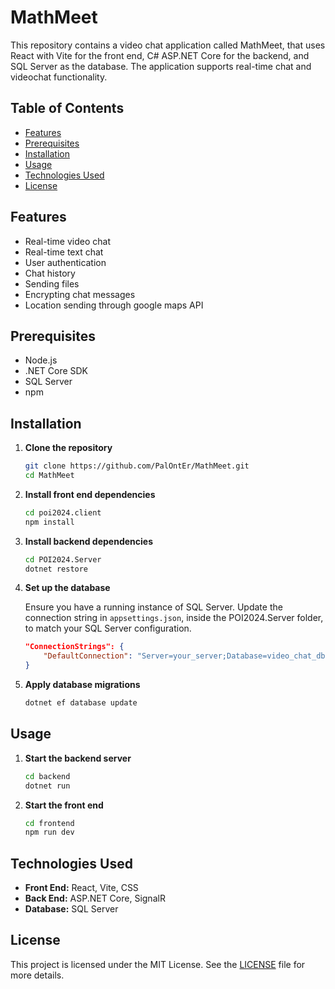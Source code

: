 # MathMeet
This repository contains a video chat application called MathMeet, that uses React with Vite for the front end, C# ASP.NET Core for the backend, and SQL Server as the database. The application supports real-time chat and videochat functionality.

## Table of Contents

- [Features](#features)
- [Prerequisites](#prerequisites)
- [Installation](#installation)
- [Usage](#usage)
- [Technologies Used](#technologies-used)
- [License](#license)

## Features

- Real-time video chat
- Real-time text chat
- User authentication
- Chat history
- Sending files
- Encrypting chat messages
- Location sending through google maps API

## Prerequisites

- Node.js
- .NET Core SDK
- SQL Server
- npm

## Installation

1. **Clone the repository**

    ```bash
    git clone https://github.com/PalOntEr/MathMeet.git
    cd MathMeet
    ```

2. **Install front end dependencies**

    ```bash
    cd poi2024.client
    npm install
    ```

3. **Install backend dependencies**

    ```bash
    cd POI2024.Server
    dotnet restore
    ```

4. **Set up the database**

    Ensure you have a running instance of SQL Server. Update the connection string in `appsettings.json`, inside the POI2024.Server folder, to match your SQL Server configuration.

    ```json
    "ConnectionStrings": {
        "DefaultConnection": "Server=your_server;Database=video_chat_db;User Id=your_user;Password=your_password;"
    }
    ```

5. **Apply database migrations**

    ```bash
    dotnet ef database update
    ```

## Usage

1. **Start the backend server**

    ```bash
    cd backend
    dotnet run
    ```

2. **Start the front end**

    ```bash
    cd frontend
    npm run dev
    ```

## Technologies Used

- **Front End:** React, Vite, CSS
- **Back End:** ASP.NET Core, SignalR
- **Database:** SQL Server

## License

This project is licensed under the MIT License. See the [LICENSE](LICENSE) file for more details.
